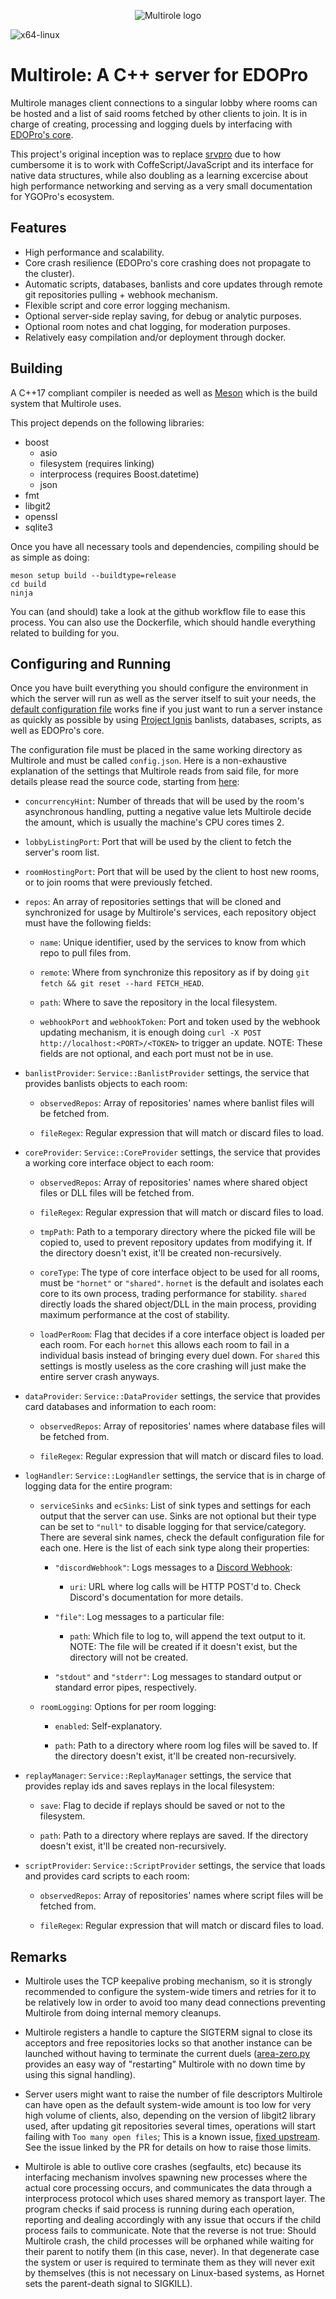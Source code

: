 <p align="center">
	<img src="./logo.svg" alt="Multirole logo"/>
</p>

![x64-linux](https://github.com/ProjectIgnis/Multirole/workflows/x64-linux/badge.svg)

# Multirole: A C++ server for EDOPro
Multirole manages client connections to a singular lobby where rooms can be hosted and a list of said rooms fetched by other clients to join. It is in charge of creating, processing and logging duels by interfacing with [EDOPro's core](https://github.com/edo9300/ygopro-core).

This project's original inception was to replace [srvpro](https://github.com/mycard/srvpro) due to how cumbersome it is to work with CoffeScript/JavaScript and its interface for native data structures, while also doubling as a learning excercise about high performance networking and serving as a very small documentation for YGOPro's ecosystem.

## Features

  * High performance and scalability.
  * Core crash resilience (EDOPro's core crashing does not propagate to the cluster).
  * Automatic scripts, databases, banlists and core updates through remote git repositories pulling + webhook mechanism.
  * Flexible script and core error logging mechanism.
  * Optional server-side replay saving, for debug or analytic purposes.
  * Optional room notes and chat logging, for moderation purposes.
  * Relatively easy compilation and/or deployment through docker.

## Building
A C++17 compliant compiler is needed as well as [Meson](https://mesonbuild.com/) which is the build system that Multirole uses.

This project depends on the following libraries:

  * boost
    * asio
    * filesystem (requires linking)
    * interprocess (requires Boost.datetime)
    * json
  * fmt
  * libgit2
  * openssl
  * sqlite3

Once you have all necessary tools and dependencies, compiling should be as simple as doing:

    meson setup build --buildtype=release
    cd build
    ninja

You can (and should) take a look at the github workflow file to ease this process. You can also use the Dockerfile, which should handle everything related to building for you.

## Configuring and Running

Once you have built everything you should configure the environment in which the server will run as well as the server itself to suit your needs, the [default configuration file](https://github.com/DyXel/Multirole/blob/master/etc/config.json) works fine if you just want to run a server instance as quickly as possible by using [Project Ignis](https://github.com/ProjectIgnis/) banlists, databases, scripts, as well as EDOPro's core.

The configuration file must be placed in the same working directory as Multirole and must be called `config.json`. Here is a non-exhaustive explanation of the settings that Multirole reads from said file, for more details please read the source code, starting from [here](https://github.com/DyXel/Multirole/blob/master/src/Multirole/Instance.cpp):

  * `concurrencyHint`: Number of threads that will be used by the room's asynchronous handling, putting a negative value lets Multirole decide the amount, which is usually the machine's CPU cores times 2.

  * `lobbyListingPort`: Port that will be used by the client to fetch the server's room list.

  * `roomHostingPort`: Port that will be used by the client to host new rooms, or to join rooms that were previously fetched.

  * `repos`: An array of repositories settings that will be cloned and synchronized for usage by Multirole's services, each repository object must have the following fields:

    * `name`: Unique identifier, used by the services to know from which repo to pull files from.

    * `remote`: Where from synchronize this repository as if by doing `git fetch && git reset --hard FETCH_HEAD`.

    * `path`: Where to save the repository in the local filesystem.

    * `webhookPort` and `webhookToken`: Port and token used by the webhook updating mechanism, it is enough doing `curl -X POST http://localhost:<PORT>/<TOKEN>` to trigger an update. NOTE: These fields are not optional, and each port must not be in use.

  * `banlistProvider`: `Service::BanlistProvider` settings, the service that provides banlists objects to each room:

    * `observedRepos`: Array of repositories' names where banlist files will be fetched from.

    * `fileRegex`: Regular expression that will match or discard files to load.

  * `coreProvider`: `Service::CoreProvider` settings, the service that provides a working core interface object to each room:

    * `observedRepos`: Array of repositories' names where shared object files or DLL files will be fetched from.

    * `fileRegex`: Regular expression that will match or discard files to load.

    * `tmpPath`: Path to a temporary directory where the picked file will be copied to, used to prevent repository updates from modifying it. If the directory doesn't exist, it'll be created non-recursively.

    * `coreType`: The type of core interface object to be used for all rooms, must be `"hornet"` or `"shared"`. `hornet` is the default and isolates each core to its own process, trading performance for stability. `shared` directly loads the shared object/DLL in the main process, providing maximum performance at the cost of stability.

    * `loadPerRoom`: Flag that decides if a core interface object is loaded per each room. For each `hornet` this allows each room to fail in a individual basis instead of bringing every duel down. For `shared` this settings is mostly useless as the core crashing will just make the entire server crash anyways.

  * `dataProvider`: `Service::DataProvider` settings, the service that provides card databases and information to each room:

    * `observedRepos`: Array of repositories' names where database files will be fetched from.

    * `fileRegex`: Regular expression that will match or discard files to load.

  * `logHandler`: `Service::LogHandler` settings, the service that is in charge of logging data for the entire program:

    * `serviceSinks` and `ecSinks`: List of sink types and settings for each output that the server can use. Sinks are not optional but their type can be set to `"null"` to disable logging for that service/category. There are several sink names, check the default configuration file for each one. Here is the list of each sink type along their properties:

      * `"discordWebhook"`: Logs messages to a [Discord Webhook](https://support.discord.com/hc/en-us/articles/228383668-Intro-to-Webhooks):

        * `uri`: URL where log calls will be HTTP POST'd to. Check Discord's documentation for more details.

      * `"file"`: Log messages to a particular file:

        * `path`: Which file to log to, will append the text output to it. NOTE: The file will be created if it doesn't exist, but the directory will not be created.

      * `"stdout"` and `"stderr"`: Log messages to standard output or standard error pipes, respectively.

    * `roomLogging`: Options for per room logging:

      * `enabled`: Self-explanatory.

      * `path`: Path to a directory where room log files will be saved to. If the directory doesn't exist, it'll be created non-recursively.

  * `replayManager`: `Service::ReplayManager` settings, the service that provides replay ids and saves replays in the local filesystem:

    * `save`: Flag to decide if replays should be saved or not to the filesystem.

    * `path`: Path to a directory where replays are saved. If the directory doesn't exist, it'll be created non-recursively.

  * `scriptProvider`: `Service::ScriptProvider` settings, the service that loads and provides card scripts to each room:

    * `observedRepos`: Array of repositories' names where script files will be fetched from.

    * `fileRegex`: Regular expression that will match or discard files to load.

## Remarks

  * Multirole uses the TCP keepalive probing mechanism, so it is strongly recommended to configure the system-wide timers and retries for it to be relatively low in order to avoid too many dead connections preventing Multirole from doing internal memory cleanups.

  * Multirole registers a handle to capture the SIGTERM signal to close its acceptors and free repositories locks so that another instance can be launched without having to terminate the current duels ([area-zero.py](https://github.com/DyXel/Multirole/blob/master/util/area-zero.py) provides an easy way of "restarting" Multirole with no down time by using this signal handling).

  * Server users might want to raise the number of file descriptors Multirole can have open as the default system-wide amount is too low for very high volume of clients, also, depending on the version of libgit2 library used, after updating git repositories several times, operations will start failing with `Too many open files`; This is a known issue, [fixed upstream](https://github.com/libgit2/libgit2/pull/5386). See the issue linked by the PR for details on how to raise those limits.

  * Multirole is able to outlive core crashes (segfaults, etc) because its interfacing mechanism involves spawning new processes where the actual core processing occurs, and communicates the data through a interprocess protocol which uses shared memory as transport layer. The program checks if said process is running during each operation, reporting and dealing accordingly with any issue that occurs if the child process fails to communicate. Note that the reverse is not true: Should Multirole crash, the child processes will be orphaned while waiting for their parent to notify them (in this case, never). In that degenerate case the system or user is required to terminate them as they will never exit by themselves (this is not necessary on Linux-based systems, as Hornet sets the parent-death signal to SIGKILL).

